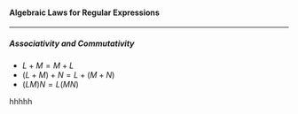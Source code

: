 ####  Algebraic Laws for Regular Expressions
---
##### Associativity and Commutativity
- $L + M = M + L$
- $(L + M) + N = L + (M + N)$
- $(LM)N = L(MN)$

hhhhh